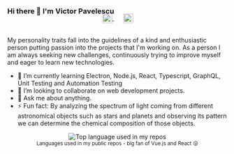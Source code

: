 ### Hi there 👋 I'm Victor Pavelescu

<p align="center" style="margin: -20px 0 30px">
  &nbsp;&nbsp;
  <a href="https://www.linkedin.com/in/pavelescuvictor/" target="_blank" style='margin-right:10px'>
    <img align="center" src="https://cdn.jsdelivr.net/npm/simple-icons@3.0.1/icons/linkedin.svg" alt="linkedin" height="22px" width="22px" />
  </a> 
  &nbsp;&nbsp;
  <a href="https://www.artstation.com/pavelescuvictor" target="_blank" style='margin-right:10px'>
    <img align="center" src="https://cdn.jsdelivr.net/npm/simple-icons@3.0.1/icons/artstation.svg" alt="artstation" height="22px" width="22px" />
  </a>
</p>
 
My personality traits fall into the guidelines of a kind and enthusiastic person putting passion into the projects that I'm working on. As a person I am always seeking new challenges, continuously trying to improve myself and eager to learn new technologies.

- 🌱 I’m currently learning Electron, Node.js, React, Typescript, GraphQL, Unit Testing and Automation Testing
- 👯 I’m looking to collaborate on web development projects.
- 💬 Ask me about anything.
- ⚡ Fun fact: By analyzing the spectrum of light coming from different astronomical objects such as stars and planets and observing its pattern we can determine the chemical composition of those objects.

<div align="center">
  <img width="" src="https://github-readme-stats.vercel.app/api/top-langs/?username=PavelescuVictor&layout=compact&hide_title=1&card_width=300" alt="Top language used in my repos" />
  <br />
  <small>Languages used in my public repos - big fan of Vue.js and React 😛</small>
  <br />
  <br />
</div>
